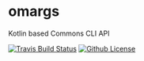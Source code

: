 omargs
==========
Kotlin based Commons CLI API

 [![Travis Build Status](https://travis-ci.org/B2OPlus/omargs.svg?branch=master)]() [![Github License](https://img.shields.io/badge/omargs-Apache%20License%202.0-blue.svg)](https://opensource.org/licenses/Apache-2.0)
